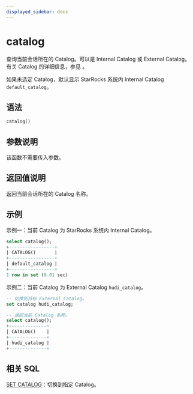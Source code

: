 ```yaml
---
displayed_sidebar: docs
---
```


# catalog



查询当前会话所在的 Catalog。可以是 Internal Catalog 或 External Catalog。有关 Catalog 的详细信息，参见 [](../../../data_source/catalog/catalog_overview.md)。

如果未选定 Catalog，默认显示 StarRocks 系统内 Internal Catalog `default_catalog`。

## 语法

```Haskell
catalog()
```

## 参数说明

该函数不需要传入参数。

## 返回值说明

返回当前会话所在的 Catalog 名称。

## 示例

示例一：当前 Catalog 为 StarRocks 系统内 Internal Catalog。

```sql
select catalog();
+-----------------+
| CATALOG()       |
+-----------------+
| default_catalog |
+-----------------+
1 row in set (0.01 sec)
```

示例二：当前 Catalog 为 External Catalog `hudi_catalog`。

```sql
-- 切换到目标 External Catalog。
set catalog hudi_catalog;

-- 返回当前 Catalog 名称。
select catalog();
+--------------+
| CATALOG()    |
+--------------+
| hudi_catalog |
+--------------+
```

## 相关 SQL

[SET CATALOG](../../sql-statements/Catalog/SET_CATALOG.md)：切换到指定 Catalog。
